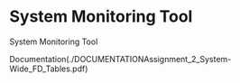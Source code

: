 # System Monitoring Tool
System Monitoring Tool

Documentation(./DOCUMENTATIONAssignment_2_System-Wide_FD_Tables.pdf)

